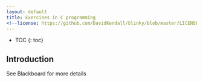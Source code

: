```yaml
---
layout: default
title: Exercises in C programming
<!--license: https://github.com/DavidKendall/blinky/blob/master/LICENSE-->
---
```

* TOC
{: toc}

## Introduction

See Blackboard for more details